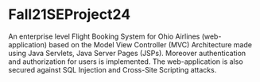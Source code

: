 # Fall21SEProject24
An enterprise level Flight Booking System for Ohio Airlines (web-application) based on the Model View Controller (MVC) Architecture made using Java Servlets, Java Server Pages (JSPs). Moreover authentication and authorization for users is implemented. The web-application is also secured against SQL Injection and Cross-Site Scripting attacks.
